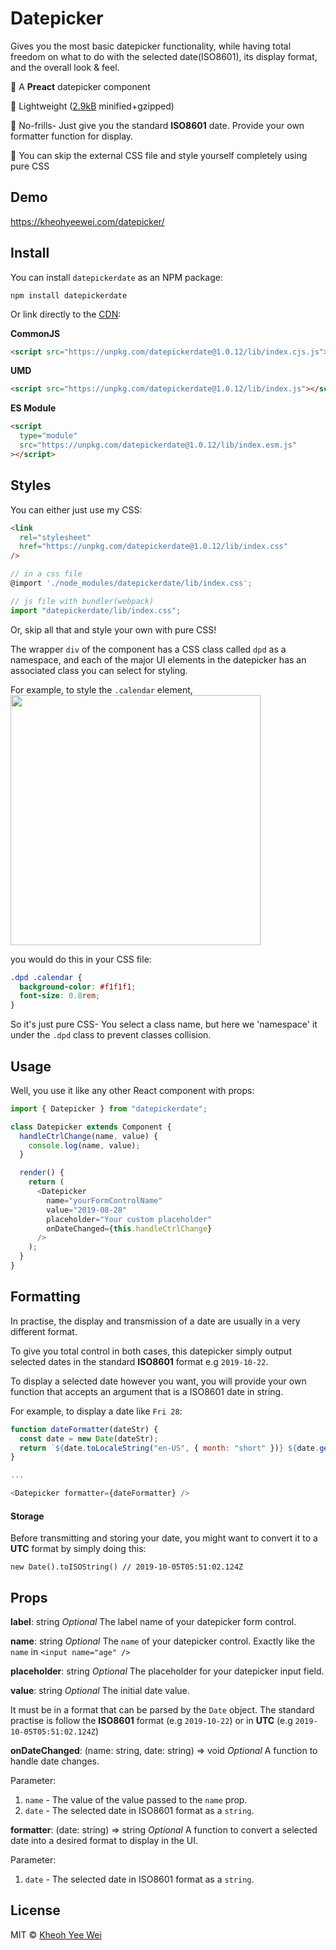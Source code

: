 # Datepicker

Gives you the most basic datepicker functionality, while having total freedom on what to do with the selected date(ISO8601), its display format, and the overall look & feel.

🦢 A **Preact** datepicker component

🦩 Lightweight ([2.9kB](https://bundlephobia.com/result?p=datepickerdate@1.0.1) minified+gzipped)

🦆 No-frills- Just give you the standard **ISO8601** date. Provide your own formatter function for display.

🦅 You can skip the external CSS file and style yourself completely using pure CSS

## Demo

https://kheohyeewei.com/datepicker/

## Install

You can install `datepickerdate` as an NPM package:

```
npm install datepickerdate
```

Or link directly to the [CDN](https://unpkg.com/browse/datepickerdate/):

**CommonJS**

```html
<script src="https://unpkg.com/datepickerdate@1.0.12/lib/index.cjs.js"></script>
```

**UMD**

```html
<script src="https://unpkg.com/datepickerdate@1.0.12/lib/index.js"></script>
```

**ES Module**

```html
<script
  type="module"
  src="https://unpkg.com/datepickerdate@1.0.12/lib/index.esm.js"
></script>
```

## Styles

You can either just use my CSS:

```html
<link
  rel="stylesheet"
  href="https://unpkg.com/datepickerdate@1.0.12/lib/index.css"
/>
```

```js
// in a css file
@import './node_modules/datepickerdate/lib/index.css';

// js file with bundler(webpack)
import "datepickerdate/lib/index.css";
```

Or, skip all that and style your own with pure CSS!

The wrapper `div` of the component has a CSS class called `dpd` as a namespace, and each of the major UI elements in the datepicker has an associated class you can select for styling.

For example, to style the `.calendar` element,
<img src="https://i.imgur.com/q7Q5Z7A.png" width="400" />

you would do this in your CSS file:

```CSS
.dpd .calendar {
  background-color: #f1f1f1;
  font-size: 0.8rem;
}
```

So it's just pure CSS- You select a class name, but here we 'namespace' it under the `.dpd` class to prevent classes collision.

## Usage

Well, you use it like any other React component with props:

```js
import { Datepicker } from "datepickerdate";

class Datepicker extends Component {
  handleCtrlChange(name, value) {
    console.log(name, value);
  }

  render() {
    return (
      <Datepicker
        name="yourFormControlName"
        value="2019-08-28"
        placeholder="Your custom placeholder"
        onDateChanged={this.handleCtrlChange}
      />
    );
  }
}
```

## Formatting

In practise, the display and transmission of a date are usually in a very different format.

To give you total control in both cases, this datepicker simply output selected dates in the standard **ISO8601** format e.g `2019-10-22`.

To display a selected date however you want, you will provide your own function that accepts an argument that is a ISO8601 date in string.

For example, to display a date like `Fri 28`:

```js
function dateFormatter(dateStr) {
  const date = new Date(dateStr);
  return `${date.toLocaleString("en-US", { month: "short" })} ${date.getDate()}`;
}

...

<Datepicker formatter={dateFormatter} />
```

#### Storage

Before transmitting and storing your date, you might want to convert it to a **UTC** format by simply doing this:

`new Date().toISOString() // 2019-10-05T05:51:02.124Z`

## Props

**label**: string
_Optional_
The label name of your datepicker form control.

**name**: string
_Optional_
The `name` of your datepicker control. Exactly like the `name` in `<input name="age" />`

**placeholder**: string
_Optional_
The placeholder for your datepicker input field.

**value**: string
_Optional_
The initial date value.

It must be in a format that can be parsed by the `Date` object. The standard practise is follow the **ISO8601** format (e.g `2019-10-22`) or in **UTC** (e.g `2019-10-05T05:51:02.124Z`)

**onDateChanged**: (name: string, date: string) => void
_Optional_
A function to handle date changes.

Parameter:

1. `name` - The value of the value passed to the `name` prop.
2. `date` - The selected date in ISO8601 format as a `string`.

**formatter**: (date: string) => string
_Optional_
A function to convert a selected date into a desired format to display in the UI.

Parameter:

1. `date` - The selected date in ISO8601 format as a `string`.

## License

MIT © <a href="mailto:oldjoy@protonmail.com">Kheoh Yee Wei</a>
